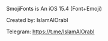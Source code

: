 SmojiFonts is An iOS 15.4 (Font+Emoji)

Created by: IslamAlOrabI

Telegram: https://t.me/IslamAlOrabI
